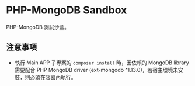 # PHP-MongoDB Sandbox

PHP-MongoDB 測試沙盒。

## 注意事項
* 執行 Main APP 子專案的 `composer install` 時，因依賴的 MongoDB library 需要配合 PHP MongoDB driver (ext-mongodb ^1.13.0)，若宿主環境未安裝，則必須在容器內執行。
